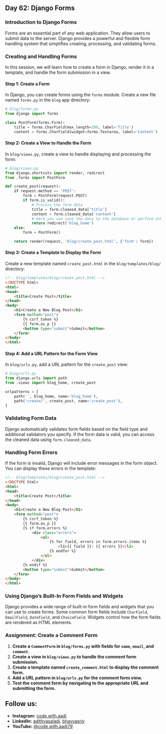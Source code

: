 ## Day 62: Django Forms

### Introduction to Django Forms

Forms are an essential part of any web application. They allow users to submit data to the server. Django provides a powerful and flexible form handling system that simplifies creating, processing, and validating forms.

### Creating and Handling Forms

In this session, we will learn how to create a form in Django, render it in a template, and handle the form submission in a view.

#### Step 1: Create a Form

In Django, you can create forms using the `forms` module. Create a new file named `forms.py` in the `blog` app directory:

```python
# blog/forms.py
from django import forms

class PostForm(forms.Form):
    title = forms.CharField(max_length=200, label='Title')
    content = forms.CharField(widget=forms.Textarea, label='Content')
```

#### Step 2: Create a View to Handle the Form

In `blog/views.py`, create a view to handle displaying and processing the form:

```python
# blog/views.py
from django.shortcuts import render, redirect
from .forms import PostForm

def create_post(request):
    if request.method == 'POST':
        form = PostForm(request.POST)
        if form.is_valid():
            # Process the form data
            title = form.cleaned_data['title']
            content = form.cleaned_data['content']
            # Here you can save the data to the database or perform other actions
            return redirect('blog_home')
    else:
        form = PostForm()

    return render(request, 'blog/create_post.html', {'form': form})
```

#### Step 3: Create a Template to Display the Form

Create a new template named `create_post.html` in the `blog/templates/blog/` directory:

```html
<!-- blog/templates/blog/create_post.html -->
<!DOCTYPE html>
<html>
<head>
    <title>Create Post</title>
</head>
<body>
    <h1>Create a New Blog Post</h1>
    <form method="post">
        {% csrf_token %}
        {{ form.as_p }}
        <button type="submit">Submit</button>
    </form>
</body>
</html>
```

#### Step 4: Add a URL Pattern for the Form View

In `blog/urls.py`, add a URL pattern for the `create_post` view:

```python
# blog/urls.py
from django.urls import path
from .views import blog_home, create_post

urlpatterns = [
    path('', blog_home, name='blog_home'),
    path('create/', create_post, name='create_post'),
]
```

### Validating Form Data

Django automatically validates form fields based on the field type and additional validators you specify. If the form data is valid, you can access the cleaned data using `form.cleaned_data`.

### Handling Form Errors

If the form is invalid, Django will include error messages in the form object. You can display these errors in the template:

```html
<!-- blog/templates/blog/create_post.html -->
<!DOCTYPE html>
<html>
<head>
    <title>Create Post</title>
</head>
<body>
    <h1>Create a New Blog Post</h1>
    <form method="post">
        {% csrf_token %}
        {{ form.as_p }}
        {% if form.errors %}
            <div class="errors">
                <ul>
                    {% for field, errors in form.errors.items %}
                        <li>{{ field }}: {{ errors }}</li>
                    {% endfor %}
                </ul>
            </div>
        {% endif %}
        <button type="submit">Submit</button>
    </form>
</body>
</html>
```

### Using Django’s Built-In Form Fields and Widgets

Django provides a wide range of built-in form fields and widgets that you can use to create forms. Some common form fields include `CharField`, `EmailField`, `DateField`, and `ChoiceField`. Widgets control how the form fields are rendered as HTML elements.

### Assignment: Create a Comment Form

1. **Create a `CommentForm` in `blog/forms.py` with fields for `name`, `email`, and `comment`.**
2. **Create a view in `blog/views.py` to handle the comment form submission.**
3. **Create a template named `create_comment.html` to display the comment form.**
4. **Add a URL pattern in `blog/urls.py` for the comment form view.**
5. **Test the comment form by navigating to the appropriate URL and submitting the form.**

## Follow us:

- **Instagram:** [code.with.aadi](https://www.instagram.com/code.with.aadi/)
- **LinkedIn:** [adithyasaladi](https://www.linkedin.com/in/adithyasaladi/), [bhavyasriy](https://www.linkedin.com/in/bhavyasriy/)
- **YouTube:** [@code.with.aadi79](https://www.youtube.com/@Code.with.aadi79)
